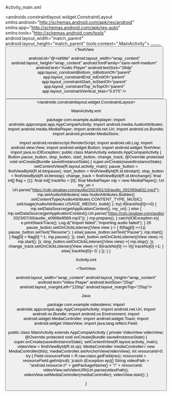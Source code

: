 Activity_main.xml

<?xml version="1.0" encoding="utf-8"?>
<androidx.constraintlayout.widget.ConstraintLayout
xmlns:android="http://schemas.android.com/apk/res/android"
xmlns:app="http://schemas.android.com/apk/res-auto"
xmlns:tools="http://schemas.android.com/tools"
android:layout_width="match_parent"
android:layout_height="match_parent"
tools:context=".MainActivity">
<Button
android:id="@+id/btnstart"
android:layout_width="wrap_content"
android:layout_height="wrap_content"
android:text="Start"
app:layout_constraintBottom_toBottomOf="parent"
app:layout_constraintEnd_toEndOf="parent"
app:layout_constraintHorizontal_bias="0.125"
app:layout_constraintStart_toStartOf="parent"
app:layout_constraintTop_toTopOf="parent"
app:layout_constraintVertical_bias="0.525" />
<Button
android:id="@+id/btnstop"
android:layout_width="wrap_content"
android:layout_height="wrap_content"
android:text="Stop"
app:layout_constraintBottom_toBottomOf="parent"
app:layout_constraintEnd_toEndOf="parent"
app:layout_constraintHorizontal_bias="0.871"
app:layout_constraintStart_toStartOf="parent"
app:layout_constraintTop_toTopOf="parent"
app:layout_constraintVertical_bias="0.525" />
<Button
android:id="@+id/btnpause"
android:layout_width="wrap_content"
android:layout_height="wrap_content"
android:text="Pause"
app:layout_constraintBottom_toBottomOf="parent"
app:layout_constraintEnd_toEndOf="parent"
app:layout_constraintStart_toStartOf="parent"
app:layout_constraintTop_toTopOf="parent"
app:layout_constraintVertical_bias="0.525" />
<TextView

android:id="@+id/title"
android:layout_width="wrap_content"
android:layout_height="wrap_content"
android:fontFamily="sans-serif-medium"
android:text="Audio Player"
android:textSize="28dp"
app:layout_constraintBottom_toBottomOf="parent"
app:layout_constraintEnd_toEndOf="parent"
app:layout_constraintStart_toStartOf="parent"
app:layout_constraintTop_toTopOf="parent"
app:layout_constraintVertical_bias="0.075" />
<TextView
android:id="@+id/audioname"
android:layout_width="wrap_content"
android:layout_height="wrap_content"
android:fontFamily="sans-serif-medium"
android:text="Get rick rolled"
android:textSize="24dp"
android:textStyle="italic"
app:layout_constraintBottom_toBottomOf="parent"
app:layout_constraintEnd_toEndOf="parent"
app:layout_constraintHorizontal_bias="0.536"
app:layout_constraintStart_toStartOf="parent"
app:layout_constraintTop_toTopOf="parent"
app:layout_constraintVertical_bias="0.349" />
<Button
android:id="@+id/btnchange"
android:layout_width="151dp"
android:layout_height="40dp"
android:text="Change track"
app:layout_constraintBottom_toBottomOf="parent"
app:layout_constraintEnd_toEndOf="parent"
app:layout_constraintHorizontal_bias="0.498"
app:layout_constraintStart_toStartOf="parent"
app:layout_constraintTop_toTopOf="parent"
app:layout_constraintVertical_bias="0.71" />
</androidx.constraintlayout.widget.ConstraintLayout>


MainActivity.xml

package com.example.audioplayer;
import androidx.appcompat.app.AppCompatActivity;
import android.media.AudioAttributes;
import android.media.MediaPlayer;
import android.net.Uri;
import android.os.Bundle;
import android.provider.MediaStore;

import android.renderscript.RenderScript;
import android.util.Log;
import android.view.View;
import android.widget.Button;
import android.widget.TextView;
import java.io.IOException;
public class MainActivity extends AppCompatActivity {
Button pause_button, stop_button, start_button, change_track;
@Override
protected void onCreate(Bundle savedInstanceState) {
super.onCreate(savedInstanceState);
setContentView(R.layout.activity_main);
pause_button = findViewById(R.id.btnpause);
start_button = findViewById(R.id.btnstart);
stop_button = findViewById(R.id.btnstop);
change_track = findViewById(R.id.btnchange);
final int[] flag = {1};
final int[] trackNo = {0};
final MediaPlayer mp = new MediaPlayer();
Uri my_uri =
Uri.parse("https://cdn.pixabay.com/audio/2023/01/16/audio_091569a832.mp3");
mp.setAudioAttributes(
new AudioAttributes.Builder()
.setContentType(AudioAttributes.CONTENT_TYPE_MUSIC)
.setUsage(AudioAttributes.USAGE_MEDIA)
.build()
);
try{
if(trackNo[0]==0) {
mp.setDataSource(getApplicationContext(), my_uri);
} else {
mp.setDataSource(getApplicationContext(),Uri.parse("https://cdn.pixabay.com/audio/
2023/07/30/audio_e0908e8569.mp3"));
}
mp.prepare();
}
catch(IOException e){
e.printStackTrace();
Log.d("Import failed","importing audio failed");
}
26
pause_button.setOnClickListener((View view )-> {
if(flag[0] ==1){
pause_button.setText("Resume");
} else{
pause_button.setText("Pause");
mp.start();
} flag[0] =
flag[0] *-1;
mp.pause();
});
start_button.setOnClickListener((View view)->{
mp.start();
});
stop_button.setOnClickListener((View view)->{
mp.stop();
});
change_track.setOnClickListener((View view)->{
if(trackNo[0] == 0){
trackNo[0] =1;
} else{
trackNo[0]= 0;
}
});
}
}


Activity.xml

<?xml version="1.0" encoding="utf-8"?>
<LinearLayout xmlns:android="http://schemas.android.com/apk/res/android"
xmlns:app="http://schemas.android.com/apk/res-auto"
xmlns:tools="http://schemas.android.com/tools"
android:layout_width="match_parent"
android:layout_height="match_parent"
tools:context=".MainActivity"
android:orientation="vertical"
android:weightSum="1">
<VideoView
android:layout_width="wrap_content"
android:layout_height="651sp"
android:id="@+id/vp"
/>
<TextView

android:layout_width="wrap_content"
android:layout_height="wrap_content"
android:text="Video Player"
android:textSize="25sp"
android:layout_marginLeft="120sp"
android:layout_marginTop="25sp"/>
</LinearLayout>


Java

package com.example.videodemo;
import androidx.appcompat.app.AppCompatActivity;
import android.net.Uri;
import android.os.Bundle;
import android.os.Environment;
import android.widget.MediaController;
import android.widget.Toast;
import android.widget.VideoView;
import java.lang.reflect.Field;

public class MainActivity extends AppCompatActivity {
private VideoView videoView;
@Override
protected void onCreate(Bundle savedInstanceState) {
super.onCreate(savedInstanceState);
setContentView(R.layout.activity_main);
videoView = findViewById(R.id.vp);
MediaController mediaController= new MediaController(this);
mediaController.setAnchorView(videoView);
int resourceId=0;
try {
Field resourceField = R.raw.class.getField(res);
resourceId = resourceField.getInt(null);
}catch (Exception ep){}
String videoPath = "android.resource://" + getPackageName() + "/" + resourceId;
videoView.setVideoURI(Uri.parse(videoPath));
videoView.setMediaController(mediaController);
videoView.start();
}

}
